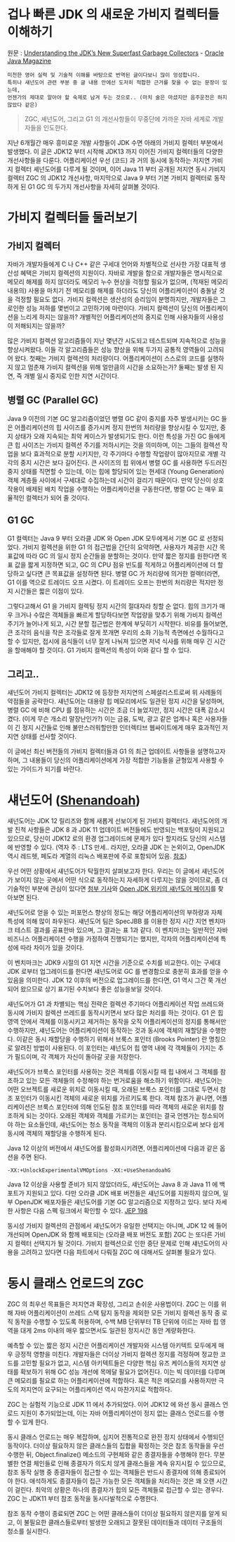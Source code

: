 



# 겁나 빠른 JDK 의 새로운 가비지 컬렉터들 이해하기

원문 :  [Understanding the JDK’s New Superfast Garbage Collectors]( https://cdn.app.compendium.com/uploads/user/e7c690e8-6ff9-102a-ac6d-e4aebca50425/34d3828b-c12e-4c7e-8942-b6b7deb02e12/File/01331a1ea2d4c196a756840f3e712ad1/understanding_the_jdk_s_new_superfast_garbage_collectors.pdf ) - [Oracle Java Magazine](https://blogs.oracle.com/javamagazine)



```
미천한 영어 실력 및 기술적 이해를 바탕으로 번역된 글이다보니 많이 엉성합니다.
특히나 섀넌도어 관련 부분 중 글 내용 안에선 도저히 적합한 근거를 찾을 수 없는 문장이 있는데,
언젠가의 제대로 알아야 할 숙제로 남겨 두는 것으로.. (마치 술은 마셨지만 음주운전은 하지 않았다 같은)
```



> ZGC, 셰넌도어, 그리고 G1 의 개선사항들이 무중단에 가까운 자바 세계로 개발자들을 인도한다.



지난 6개월간 매우 흥미로운 개발 사항들이 JDK 수면 아래의 가비지 컬렉터 부분에서 발생했다. 이 글은 JDK12 부터 시작해 JDK13 까지 이어진 가비지 컬렉터들의 다양한 개선사항들을 다룬다. 어플리케이션 우선 (코드) 과 거의 동시에 동작하는 저지연 가비지 컬렉터 셰넌도어를 다루게 될 것이며, 이어 Java 11 부터 공개된 저지연 동시 가비지 컬렉터 ZGC 의 JDK12 개선사항, 마지막으로 Java 9 부터 기본 가비지 컬렉터로 동작하게 된 G1 GC 의 두가지 개선사항을 자세히 살펴볼 것이다.



# 가비지 컬렉터들 둘러보기



## 가비지 컬렉터

자바가 개발자들에게 C 나 C++ 같은 구세대 언어와 차별적으로 선사한 가장 대표적 생산성 혜택은 가비지 컬렉션의 지원이다. 자바로 개발을 함으로 개발자들은 명시적으로 메모리 해제를 하지 않더라도 메모리 누수 현상을 걱정할 필요가 없으며, (적재된 메모리 내용의) 사용을 마치기 전 메모리를 해제를 하더라도 당신의 어플리케이션이 충돌날 것을 걱정할 필요도 없다. 가비지 컬렉션은 생산성의 승리임이 분명하지만, 개발자들은 그로인한 성능 저하를 몇번이고 고민하기에 마련이다. 가비지 컬렉션이 당신의 어플리케이션을 느리게 하지는 않을까? 개별적인 어플리케이션의 중지로 인해 사용자들의 사용성이 저해되지는 않을까?

많은 가비지 컬렉션 알고리즘들이 지난 몇년간 시도되고 테스트되며 지속적으로 성능을 향상시켜왔다. 이들 각 알고리즘들은 성능 향상을 위해 두가지 공통적 영역들이 고려되어 왔다. 첫째는 가비지 컬렉션의 처리량이다.  어플리케이션이 스스로의 코드를 실행하지 않고 멈춘채 가비지 컬렉션을 위해 얼만큼의 시간을 소요하는가?  둘째는 발생 된 지연, 즉 개별 일시 중지로 인한 지연 시간이다. 



## 병렬 GC (Parallel GC)

Java 9 이전의 기본 GC 알고리즘이었던 병렬 GC 같이 중지를 자주 발생시키는 GC 들은 어플리케이션의 힙 사이즈를 증가시켜 정지 한번의 처리량을 향상시킬 수 있지만, 중지 상태가 오래 지속되는 최악 케이스가 발생되기도 한다. 이런 특성을 가진 GC 들에게 큰 힙 사이즈는 가비지 컬렉션 주기를 저하시키는 것을 의미하며, 이는 그들의 컬렉션 작업을 보다 효과적으로 분할 시키지만, 각 주기마다 수행할 작업량이 많아지므로 개별 각각의 중지 시간은 보다 길어진다. 큰 사이즈의 힙 위에서 병렬 GC 를 사용하면 두드러진 중지 상태를 직면할 수 있는데, 이는 힙에 할당되어 있는 현세대 (Young Generation) 객체 계층들 사이에서 구세대로 수집하는데 시간이 걸리기 때문이다. 만약 당신이 상호작용이 배제된 배치 작업을 수행하는 어플리케이션을 구동한다면, 병렬 GC 는 매우 효율적인 컬렉터가 되어 줄 것이다.



## G1 GC

G1 컬렉터는 Java 9 부터 오라클 JDK 와 Open JDK 모두에게서 기본 GC 로 선정되었다. 가비지 컬렉션을 위한 G1 의 접근법을 간단히 요약하면, 사용자가 제공한 시간 목표값에 따라 GC 의 일시 정지 순간들을 분할하는 것이다. 만약 짧은 정지를 원한다면 목표 값을 짧게 지정하면 되고, GC 의 CPU 점유 빈도를 적게하고 어플리케이션에 더 할당하고 싶다면 큰 목표값을 설정하면 된다. 병렬 GC 가 처리량에 의거한 컬렉터라면, G1 이를 역으로 트레이드 오프 시켰다. 이 트레이드 오프는 한번의 처리량은 적지만 정지 시간들은 짧은 이점이 있다.

그렇다고해서 G1 을 가비지 컬렉팅 정지 시간의 절대자라 칭할 순 없다. 힙의 크기가 매우 크거나 수많은 객체들을 빠르게 할당하다보면 작업량을 맞추기 위해 가비지 컬렉션 주기가 늘어나게 되고, 시간 분할 접근법은 한계에 부딪히기 시작한다. 비유를 들어보면, 큰 조각의 음식을 작은 조각들로 잘게 쪼개면 우리의 소화 기능적 측면에선 수월하다고 할 수 있지만, 접시에 음식들이 너무 잘게 나눠져 있으면 저녁 식사를 위해 매우 긴 시간을 할애해야 할 것이다. G1 가비지 컬렉션의 특성이 이와 같다 할 수 있다.



## 그리고..

섀넌도어 가비지 컬렉터는 JDK12 에 등장한 저지연의 스페셜리스트로써 위 사례들의 약점들을 공략한다. 섀넌도어는 대용량 힙 메모리에서도 일관된 정지 시간을  달성하며, 병렬 GC 에 비해 CPU 를 점유하는 시간은 조금 더 늘었지만, 정지 시간은 대폭 감소시켰다. (이게 무슨 개소리 말장난인가?) 이는 금융, 도박, 광고 같은 업계나 혹은 사용자들이 긴 정지 시간들로 인해 불만스러워할만한 인터렉티브 웹싸이트에게 매우 효과적인 저지연 상태를 선사할 것이다.

이 글에선 최신 버전들의 가비지 컬렉터들과 G1 의 최근 업데이트 사항들을 설명하고자 하며, 그 내용들이 당신의 어플리케이션에게 가장 적합한 기능들을 균형있게 사용할 수 있는 가이드가 되기를 바란다.



# 섀넌도어 ([Shenandoah]( https://wiki.openjdk.java.net/display/shenandoah/Main ))

섀넌도어는 JDK 12 릴리즈와 함께 새롭게 선보이게 된 가비지 컬렉터다. 섀넌도어의 개발 진척 사항들은 JDK 8 과 JDK 11 업데이트 버전들에도 반영되는 백포팅이 지원되고 있으므로, 당신이 JDK12 로의 환경 업그레이드에 문제가 있다 할지라도 당신의 시스템에 반영할 수 있다.  (역자 주 : LTS 만세.. 라지만, 오라클 JDK 는 논외이고, OpenJDK 역시 레드헷, 페도라 계열의 리눅스 배포판에 주로 포함되어 있음. [참조]( https://wiki.openjdk.java.net/display/shenandoah/Main#Main-Releases ))

우선 어떤 상황에서 섀넌도어가 탁월한지 살펴보고자 한다.  우리는 이 글에서 섀넌도어가 보이지 않는 곳에서 어떤 식으로 동작하는지 자세하게 다루지는 않을 것이므로, 좀 더 기술적인 부분에 관심이 있다면 [첨부 기사](https://blogs.oracle.com/javamagazine/the-new-garbage-collectors-in-openjdk)와 [Open JDK 위키의 섀넌도어 페이지]( https://wiki.openjdk.java.net/display/shenandoah/Main#Main-Releases )를 찾아보면 된다.

섀넌도어로 얻을 수 있는 퍼포먼스 향상의 정도는 해당 어플리케이션의 부하량과 자체 특성에 의해 많이 좌우된다. 섀넌도어 팀은 SpecJBB 를 이용한 정지 시간 지연 벤치마크 테스트 결과를 공표한바 있으며, 그 결과는 표 1과 같다. 이 벤치마크는 일반적인 자바 비즈니스 어플리케이션 수행을 가정하여 진행되기는 했지만, 각자의 어플리케이션에 특성에 따라 차이가 있을 것이다.

이 벤치마크는 JDK9 시절의  G1 지연 시간을 기준으로 수치를 비교한다.  이는 구세대 JDK 로부터 업그레이드를 한다면 섀넌도어로 GC 를 변경함으로 충분히 효과를 얻을 수 있음을 의미한다.  JDK 12 이후의 버전으로 업그레이드를 한다면, G1 역시 그간 쭉 개선되어 왔으므로 상기 표기된 수치보다 좋은 성능을보일 것이다.

섀넌도어가 G1 과 차별되는 핵심 전략은 컬렉션 주기마다 어플리케이션 작업 쓰레드와 동시에 가비지 컬렉션 쓰레드를 동작시키면서 보다 많은 처리를 하는 것이다. G1 은 힙 영역 안에서 객체를 이동시키고 제거하는 동작을 오직 어플리케이션의 정지를 통해서만 수행하지만, 섀넌도어는 어플리케이션이 동작하는 것과 동시에 객체의 재할당을 수행한다. 이같은 동시 재할당을 수행하기 위해서 브룩스 포인터 (Brooks Pointer) 란 명칭으로 알려진 방법이 사용된다.  이 포인터는 섀넌도어 힙 영역 내에 각 객체들이 가지는 추가 필드이며, 각 객체가 자신이 돌아갈 곳을 저장한다.

섀넌도어가 브룩스 포인터를 사용하는 것은 객체를 이동시킬 때 힙 내에서 그 객체를 참조하고 있는 모든 객체들의 수정해야 하는 번거로움을 해소하기 위함이다. 섀넌도어는 어떤 오브젝트를 새로운 위치로 이동시킬 때, 오래된 브룩스 포인터를 그대로 두면서 참조 포인터가 이동시킨 객체의 새로운 위치를 가르키도록 한다. 객체 참조가 끝나면, 어플리케이션은 브룩스 포인터에 의해 인도된 참조 포인터를 따라 객체의 새로운 위치를 참조하게 되는 것이다. 오래된 객체와 객체를 가르키는 포인터는 결국 언젠가는 청소되어야 하는 요소들인데, 섀넌도어는 청소 동작을 객체의 이동과 분리시킴으로써 보다 쉽게 동시에 객체의 재할당을 수행하게 된다.

Java 12 이상의 버전에서 섀넌도어를 활성화시키려면, 어플리케이션에 다음과 같은 옵션을 주면 된다.

```terminal
-XX:+UnlockExperimentalVMOptions -XX:+UseShenandoahG
```

Java 12 이상을 사용할 준비가 되지 않았더라도, 섀넌도어는 Java 8 과 Java 11 에 백포트가 지원되고 있다. 다만 오라클 JDK 배포 버전들은 섀넌도어를 지원하지 않으며, 일부 OpenJDK 배포자들은 섀넌도어를 기본 GC 알고리즘으로 지정하고 있다. 보다 자세한 사항은 다음 스펙 링크에서 확인할 수 있다. [JEP 198]( https://openjdk.java.net/jeps/189 )

동시성 가비지 컬렉션의 관점에서 섀넌도어가 유일한 선택지는 아니며, JDK 12 에 들어 개선되며 OpenJDK 와 함께 배포되는 (오라클 배포 버전도 포함) ZGC 는  또다른 가비지 컬렉터 선택지가 될 것이다. 가비지 컬렉션으로 인한 중단 문제로 인해 섀넌도어의 사용을 고려하고 있다면 다음 파트에서 다뤄질 ZGC 에 대해서도 살펴볼 필요가 있다.



# 동시 클래스 언로드의 ZGC

 ZGC 의 최우선 목표들은 저지연과 확장성, 그리고 손쉬운 사용법이다. ZGC 는 이를 위해 자바 어플리케이션이 쓰레드 스택 탐지 동작을 제외한 모든 가비지 컬렉션 동작 중 로직 동작을 수행할 수 있도록 허용하며, 수백 MB 단위부터 TB 단위에 이르는 자바 힙 영역을 대게 2ms 이내의 매우 짧으면서도 일관된 정지시간 동안 계량화한다.

예측할 수 있는 짧은 정지 시간은 어플리케이션 개발자와 시스템 아키텍트 모두에게 매우 긍정적 영향을 미친다. 개발자들은 더이상 가비지 컬렉션 정지를 걱정하며 정교한 코드를 고민할 필요가 없고, 시스템 아키텍트들은 다양한 핵심 유즈 케이스들의 저지연 상태를 확보하기 위해 GC 성능 개선에 목메달 필요가 없어진다. 이는 빅 데이터를 다루며 큰 메모리를 필요로 하는 어플리케이션에 적합하다. 혹은 적은 메모리를 사용하지만 극도의 저지연이 요구되는 어플리케이션 역시 마찬가지로 적합하다.

ZGC 는 실험적 기능으로  JDK 11 에서 추가되었다. 이어 JDK12 에 와선 동시 클래스 언로드 지원이 추가되었는데, 이는 자바 어플리케이션이 정지 없는 클래스 언로드를 수행할 수 있게 한다.

동시 클래스 언로드는 매우 복잡하며, 심지어 전통적으로 완전 정지 상태에서 수행되던 동작이다. 더이상 필요하지 않은 클래스들의 집합을 확정하는 것은 참조 동작들을 우선 수행한 뒤, Object.finalize() 메소드의 구현체와 같은 종결자들을 수행해야 한다. 무분별한 연결 체인들로 인해 종결자가 의도치 않게 클래스들을 계속 유지시킬 수 있으므로,  참조 동작 실행 중 종결자들이 접근할 수 있는 객체들은 반드시 종결자에 의해 종료되어야 한다. 애석하게도 종결자들이 접근 가능한 모든 객체들을 처리하는 것은 꽤 오랜 시간이 걸린다. 최악의 상황은 하나의 종결자가 힙의 모든 객체들로 접근할 수 있는 경우다. ZGC 는 JDK11 부터 참조 동작을 동시다발적으로 수행한다.

참조 동작 수행이 종료되면 ZGC 는 어떤 클래스들이 더이상 필요하지 않은지를 알게 되고, 이 불필요한 클래스들로부터 발생한 오래되고 잘못된 데이터들과 데이터 구조들의 청소를 실시한다.